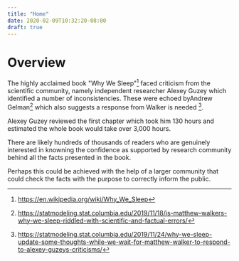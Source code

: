 ```yaml
---
title: "Home"
date: 2020-02-09T10:32:20-08:00
draft: true
---
```


# Overview
The highly acclaimed book "Why We Sleep"[^1] faced criticism from the
scientific community, namely independent researcher Alexey Guzey which 
identified a number of inconsistencies. These were echoed byAndrew Gelman[^3] 
which also suggests a response from Walker is needed [^4].
    
Alexey Guzey reviewed the first chapter which took him 130 hours and
estimated the whole book would take over 3,000 hours.

There are likely hundreds of thousands of readers who are genuinely interested
in knowning the confidence as supported by research community behind all the 
facts presented in the book.  

Perhaps this could be achieved with the help of a larger community that could 
check the facts with the purpose to correctly inform the public.

[^1]: <https://en.wikipedia.org/wiki/Why_We_Sleep>
[^2]: [Matthew Walker’s “Why We Sleep” Is Riddled with Scientific and Factual Errors](https://guzey.com/books/why-we-sleep/) 
[^3]: <https://statmodeling.stat.columbia.edu/2019/11/18/is-matthew-walkers-why-we-sleep-riddled-with-scientific-and-factual-errors/>
[^4]: <https://statmodeling.stat.columbia.edu/2019/11/24/why-we-sleep-update-some-thoughts-while-we-wait-for-matthew-walker-to-respond-to-alexey-guzeys-criticisms/>
